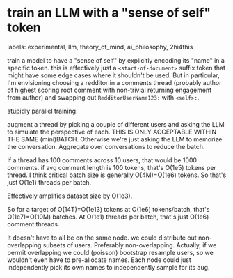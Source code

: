 # train an LLM with a "sense of self" token

labels: experimental, llm, theory_of_mind, ai_philosophy, 2hi4this

train a model to have a "sense of self" by explicitly encoding its "name" in a specific token. this is effectively just a `<start-of-document>` suffix token
that might have some edge cases where it shouldn't be used. But in particular, I'm envisioning choosing a redditor in a comments thread 
(probably author of highest scoring root comment with non-trivial returning engagement from author) and swapping out 
`RedditorUserName123:` with `<self>:`.

stupidly parallel training: 

augment a thread by picking a couple of different users and asking the LLM to simulate the perspective of each.
THIS IS ONLY ACCEPTABLE WITHIN THE SAME (mini)BATCH. Otherwise we're just asking the LLM to memorize the conversation.
Aggregate over conversations to reduce the batch.

If a thread has 100 comments across 10 users, that would be 1000 comments. if avg comment length is 100 tokens, that's O(1e5) tokens per thread.
I think critical batch size is generally O(4M)=O(1e6) tokens. So that's just O(1e1) threads per batch.

Effectively amplifies dataset size by O(1e3).

So for a target of O(14T)=O(1e13) tokens at O(1e6) tokens/batch, that's O(1e7)=O(10M) batches. 
At O(1e1) threads per batch, that's just O(1e6) comment threads.

It doesn't have to all be on the same node. we could distribute out non-overlapping subsets of users.
Preferably non-overlapping.
Actually, if we permit overlapping we could (poisson) bootstrap resample users, so we wouldn't even have to pre-allocate names. Each node
could just independently pick its own names to independently sample for its aug. 
